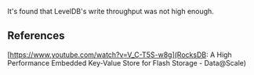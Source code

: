 It's found that LevelDB's write throughput was not high enough.

## References

[https://www.youtube.com/watch?v=V_C-T5S-w8g](RocksDB: A High Performance Embedded Key-Value Store for Flash Storage - Data@Scale)
